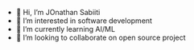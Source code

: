 - 👋 Hi, I’m JOnathan Sabiiti
- 👀 I’m interested in software development
- 🌱 I’m currently learning  AI/ML
- 💞️ I’m looking to collaborate on open source project


<!---
jonasabiiti/jonasabiiti is a ✨ special ✨ repository because its `README.md` (this file) appears on your GitHub profile.
You can click the Preview link to take a look at your changes.
--->

